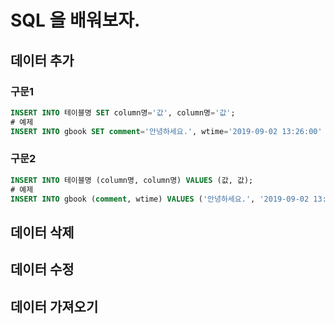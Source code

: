 # SQL 을 배워보자.

## 데이터 추가 
### 구문1
```sql
INSERT INTO 테이블명 SET column명='값', column명='값';
# 예제
INSERT INTO gbook SET comment='안녕하세요.', wtime='2019-09-02 13:26:00'
```
### 구문2
```sql
INSERT INTO 테이블명 (column명, column명) VALUES (값, 값);
# 예제
INSERT INTO gbook (comment, wtime) VALUES ('안녕하세요.', '2019-09-02 13:26:00');
```

## 데이터 삭제

## 데이터 수정

## 데이터 가져오기